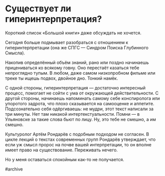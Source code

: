 
# Существует ли гиперинтерпретация?​​

Короткий список «Большой книги» даже обсуждать не хочется.

Сегодня больше подмывает разобраться с отношением к гиперинтерпретации (она же СПГС  — Синдром Поиска Глубинного Смысла).

Накопив определённый объём знаний, рано или поздно начинаешь прицениваться ко всякому говну. Оно перестаёт казаться тебе непроглядно тупым. В любом, даже самом низкопробном фильме или треке ты ищешь подвох, двойное дно. Тонкий намёк.

С одной стороны, гиперинтерпретация — достаточно интересный процесс, помогает не сойти с ума от окружающей действительности. С другой стороны, начинаешь напоминать самому себе конспиролога или упоротого задрота, что плохо сказывается на самооценке и аппетите. Подсознательно себя одёргиваешь: не мудри, этот текст написали за три минуты. Нет там никакой интертекстуальности. Помни — в Ульяновске за такие слова бьют по лицу. Ну, это тебе не смешно, а им смешно.

Культуролог Артём Рондарёв с подобным подходом не согласен. В цикле лекций о текстах современных групп Рондарёв утверждает, что если уж смысл пророс на почве вашей интерпретации, то он вполне имеет право на существование. Переживать нечего.

Но у меня оставаться спокойным как-то не получается.

#archive